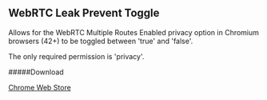 ## WebRTC Leak Prevent Toggle
Allows for the WebRTC Multiple Routes Enabled privacy option in Chromium browsers (42+) to be toggled between 'true' and 'false'.

The only required permission is 'privacy'.

#####Download

[Chrome Web Store](https://chrome.google.com/webstore/detail/webrtc-leak-prevent-toggl/kignegkkmknfpincglcjggfbgghpamim)

